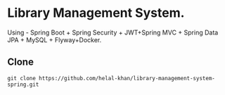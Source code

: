 # Library Management System.
Using - Spring Boot + Spring Security + JWT+Spring MVC + Spring Data JPA + MySQL + Flyway+Docker.

## Clone
```git clone https://github.com/helal-khan/library-management-system-spring.git```